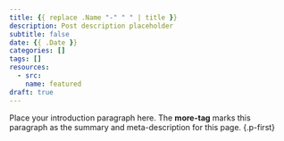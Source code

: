 ```yaml
---
title: {{ replace .Name "-" " " | title }}
description: Post description placeholder
subtitle: false
date: {{ .Date }}
categories: []
tags: []
resources:
  - src:
    name: featured
draft: true
---
```


Place your introduction paragraph here. The **more-tag** marks this paragraph as the summary and meta-description for this page.
{.p-first} <!--more-->

